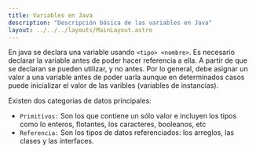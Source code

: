 ```yaml
---
title: Variables en Java
description: "Descripción básica de las variables en Java"
layout: ../../../layouts/MainLayout.astro
---
```

En java se declara una variable usando `<tipo> <nombre>`. Es necesario declarar la variable antes de poder hacer referencia a ella. A partir de que se declaran se pueden utilizar, y no antes. Por lo general, debe asignar un valor a una variable antes de poder uarla aunque en determinados casos puede inicializar el valor de las varibles (variables de instancias).



Existen dos categorias de datos principales: 
* `Primitivos:` Son los que contiene un sólo valor e incluyen los tipos como lo enteros, flotantes, los caracteres, booleanos, etc
* `Referencia:` Son los tipos de datos referenciados: los arreglos, las clases y las interfaces. 

